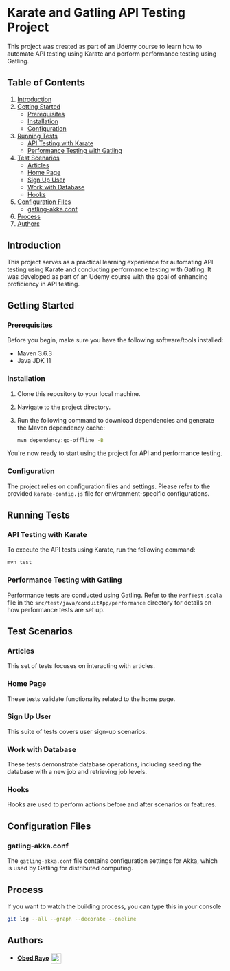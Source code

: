 # Karate and Gatling API Testing Project

This project was created as part of an Udemy course to learn how to automate API testing using Karate and perform performance testing using Gatling.

## Table of Contents

1. [Introduction](#introduction)
2. [Getting Started](#getting-started)
   - [Prerequisites](#prerequisites)
   - [Installation](#installation)
   - [Configuration](#configuration)
3. [Running Tests](#running-tests)
   - [API Testing with Karate](#api-testing-with-karate)
   - [Performance Testing with Gatling](#performance-testing-with-gatling)
4. [Test Scenarios](#test-scenarios)
   - [Articles](#articles)
   - [Home Page](#home-page)
   - [Sign Up User](#sign-up-user)
   - [Work with Database](#work-with-database)
   - [Hooks](#hooks)
5. [Configuration Files](#configuration-files)
   - [gatling-akka.conf](#gatling-akkaconf)
6. [Process](#process)
7. [Authors](#authors)

## Introduction

This project serves as a practical learning experience for automating API testing using Karate and conducting performance testing with Gatling. It was developed as part of an Udemy course with the goal of enhancing proficiency in API testing.

## Getting Started

### Prerequisites

Before you begin, make sure you have the following software/tools installed:

- Maven 3.6.3
- Java JDK 11

### Installation

1. Clone this repository to your local machine.
2. Navigate to the project directory.
3. Run the following command to download dependencies and generate the Maven dependency cache:

   ```bash
   mvn dependency:go-offline -B
   ```

You're now ready to start using the project for API and performance testing.

### Configuration

The project relies on configuration files and settings. Please refer to the provided `karate-config.js` file for environment-specific configurations.

## Running Tests

### API Testing with Karate

To execute the API tests using Karate, run the following command:

```bash
mvn test
```

### Performance Testing with Gatling

Performance tests are conducted using Gatling. Refer to the `PerfTest.scala` file in the `src/test/java/conduitApp/performance` directory for details on how performance tests are set up.

## Test Scenarios

### Articles

This set of tests focuses on interacting with articles.

### Home Page

These tests validate functionality related to the home page.

### Sign Up User

This suite of tests covers user sign-up scenarios.

### Work with Database

These tests demonstrate database operations, including seeding the database with a new job and retrieving job levels.

### Hooks

Hooks are used to perform actions before and after scenarios or features.

## Configuration Files

### gatling-akka.conf

The `gatling-akka.conf` file contains configuration settings for Akka, which is used by Gatling for distributed computing.

## Process

If you want to watch the building process, you can type this in your console

```bash
git log --all --graph --decorate --oneline
```

## Authors

- [**Obed Rayo**](https://github.com/ObedRav) <a href="https://github.com/ObedRav" rel="nofollow"><img align="center" alt="github" src="https://www.vectorlogo.zone/logos/github/github-tile.svg" height="24" /></a>
